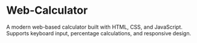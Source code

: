# Web-Calculator
A modern web-based calculator built with HTML, CSS, and JavaScript. Supports keyboard input, percentage calculations, and responsive design.
